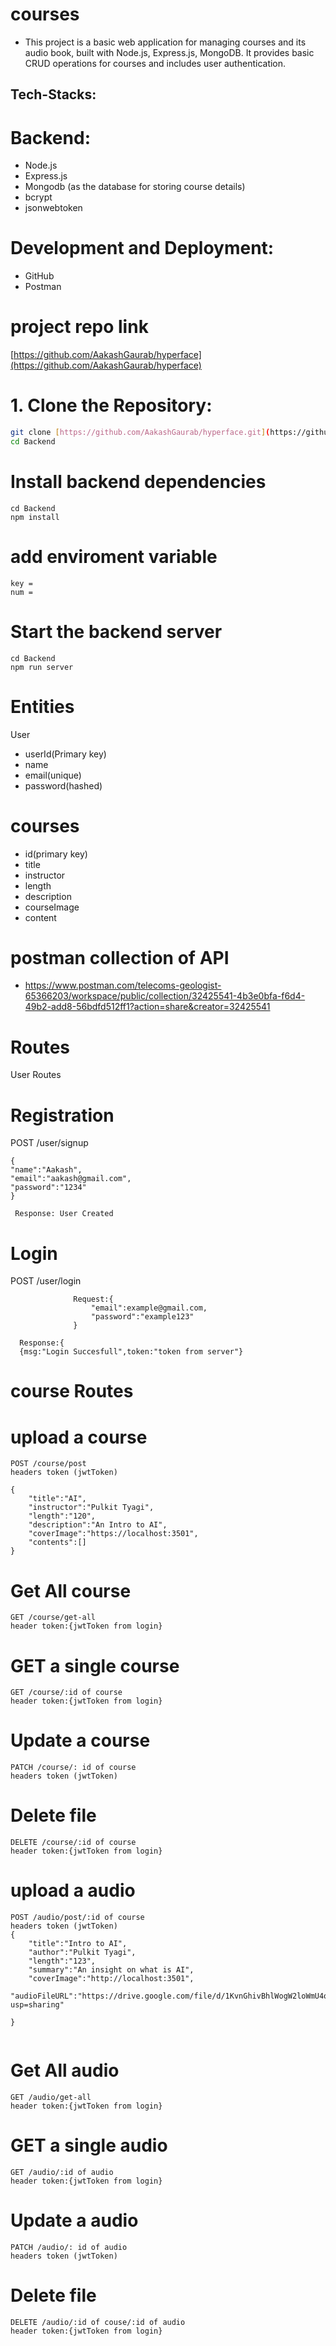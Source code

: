 # courses
- This project is a basic web application for managing courses and its audio book, built with Node.js, Express.js, MongoDB. It provides basic CRUD operations for courses and includes user authentication.



## Tech-Stacks:

# **Backend:**
- Node.js
- Express.js
- Mongodb  (as the database for storing course details)
- bcrypt
- jsonwebtoken


# **Development and Deployment:**
- GitHub
- Postman

# project repo link
[https://github.com/AakashGaurab/hyperface](https://github.com/AakashGaurab/hyperface)


# 1. **Clone the Repository:**
   ```bash
   git clone [https://github.com/AakashGaurab/hyperface.git](https://github.com/AakashGaurab/hyperface.git)
   cd Backend
   ```
# Install backend dependencies
```
cd Backend
npm install
```
# add enviroment variable
```
key = 
num =
```
# Start the backend server
```
cd Backend
npm run server
```

# Entities
User
- userId(Primary key)
- name
- email(unique)
- password(hashed)

# courses
- id(primary key)
- title
- instructor
- length
- description
- courseImage
- content


# postman collection of API
- https://www.postman.com/telecoms-geologist-65366203/workspace/public/collection/32425541-4b3e0bfa-f6d4-49b2-add8-56bdfd512ff1?action=share&creator=32425541


# Routes
User Routes
# Registration
POST /user/signup
```
{
"name":"Aakash",
"email":"aakash@gmail.com",
"password":"1234"
}

 Response: User Created
```                  
# Login
POST /user/login
```
              Request:{
                  "email":example@gmail.com,
                  "password":"example123"
              }

  Response:{
  {msg:"Login Succesfull",token:"token from server"}
```

# course Routes

# upload a course
```
POST /course/post
headers token (jwtToken)

{
    "title":"AI",
    "instructor":"Pulkit Tyagi",
    "length":"120",
    "description":"An Intro to AI",
    "coverImage":"https://localhost:3501",
    "contents":[]
}

```

# Get All course
```
GET /course/get-all
header token:{jwtToken from login}
```

# GET a single course
```
GET /course/:id of course
header token:{jwtToken from login}
```
# Update a course
```
PATCH /course/: id of course
headers token (jwtToken)
```
# Delete file
```
DELETE /course/:id of course
header token:{jwtToken from login}
```



# upload a audio
```
POST /audio/post/:id of course
headers token (jwtToken)
{
    "title":"Intro to AI",
    "author":"Pulkit Tyagi",
    "length":"123",
    "summary":"An insight on what is AI",
    "coverImage":"http://localhost:3501",
    "audioFileURL":"https://drive.google.com/file/d/1KvnGhivBhlWogW2loWmU4oF2of6usFq-/view?usp=sharing"

}


```

# Get All audio
```
GET /audio/get-all
header token:{jwtToken from login}
```

# GET a single audio
```
GET /audio/:id of audio
header token:{jwtToken from login}
```
# Update a audio
```
PATCH /audio/: id of audio
headers token (jwtToken)
```
# Delete file
```
DELETE /audio/:id of couse/:id of audio
header token:{jwtToken from login}
```


